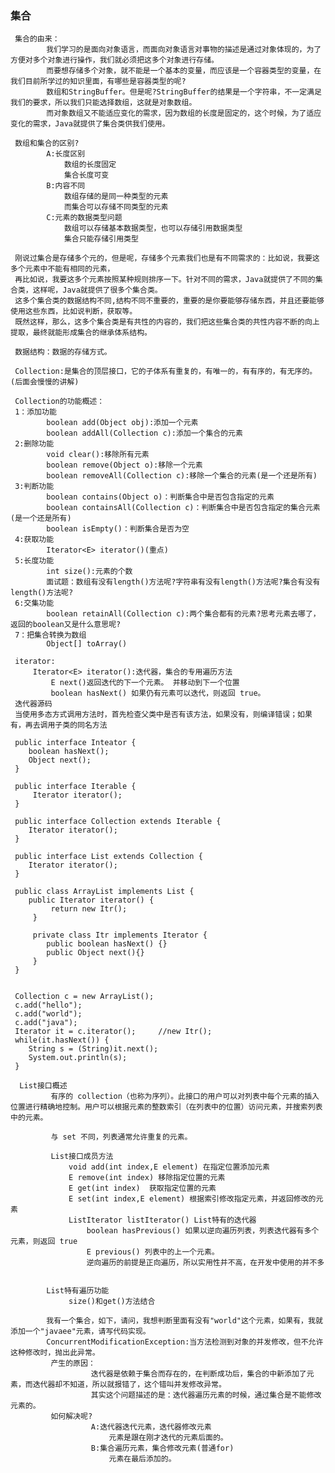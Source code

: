 ### 集合
     集合的由来：
     		我们学习的是面向对象语言，而面向对象语言对事物的描述是通过对象体现的，为了方便对多个对象进行操作，我们就必须把这多个对象进行存储。
     		而要想存储多个对象，就不能是一个基本的变量，而应该是一个容器类型的变量，在我们目前所学过的知识里面，有哪些是容器类型的呢?
     		数组和StringBuffer。但是呢?StringBuffer的结果是一个字符串，不一定满足我们的要求，所以我们只能选择数组，这就是对象数组。
     		而对象数组又不能适应变化的需求，因为数组的长度是固定的，这个时候，为了适应变化的需求，Java就提供了集合类供我们使用。
     
     数组和集合的区别?
     		A:长度区别
     			数组的长度固定
     			集合长度可变
     		B:内容不同
     			数组存储的是同一种类型的元素
     			而集合可以存储不同类型的元素
     		C:元素的数据类型问题	
     			数组可以存储基本数据类型，也可以存储引用数据类型
     			集合只能存储引用类型
     
     刚说过集合是存储多个元的，但是呢，存储多个元素我们也是有不同需求的：比如说，我要这多个元素中不能有相同的元素，
     再比如说，我要这多个元素按照某种规则排序一下。针对不同的需求，Java就提供了不同的集合类，这样呢，Java就提供了很多个集合类。
     这多个集合类的数据结构不同,结构不同不重要的，重要的是你要能够存储东西，并且还要能够使用这些东西，比如说判断，获取等。
     既然这样，那么，这多个集合类是有共性的内容的，我们把这些集合类的共性内容不断的向上提取，最终就能形成集合的继承体系结构。
     
     数据结构：数据的存储方式。
     
     Collection:是集合的顶层接口，它的子体系有重复的，有唯一的，有有序的，有无序的。(后面会慢慢的讲解)
     
     Collection的功能概述：
     1：添加功能
     		boolean add(Object obj):添加一个元素
     		boolean addAll(Collection c):添加一个集合的元素
     2:删除功能
     		void clear():移除所有元素
     		boolean remove(Object o):移除一个元素
     		boolean removeAll(Collection c):移除一个集合的元素(是一个还是所有)
     3:判断功能
     		boolean contains(Object o)：判断集合中是否包含指定的元素
     		boolean containsAll(Collection c)：判断集合中是否包含指定的集合元素(是一个还是所有)
     		boolean isEmpty()：判断集合是否为空
     4:获取功能
     		Iterator<E> iterator()(重点)
     5:长度功能
     		int size():元素的个数
     		面试题：数组有没有length()方法呢?字符串有没有length()方法呢?集合有没有length()方法呢?
     6:交集功能
     		boolean retainAll(Collection c):两个集合都有的元素?思考元素去哪了，返回的boolean又是什么意思呢?
     7：把集合转换为数组
     		Object[] toArray()
     		
     iterator:
         Iterator<E> iterator():迭代器，集合的专用遍历方法
             E next()返回迭代的下一个元素。 并移动到下一个位置
             boolean hasNext() 如果仍有元素可以迭代，则返回 true。
     迭代器源码
     当使用多态方式调用方法时，首先检查父类中是否有该方法，如果没有，则编译错误；如果有，再去调用子类的同名方法
     
     public interface Inteator {
     	boolean hasNext();
     	Object next(); 
     }
     
     public interface Iterable {
         Iterator iterator();
     }
     
     public interface Collection extends Iterable {
     	Iterator iterator();
     }
     
     public interface List extends Collection {
     	Iterator iterator();
     }
     
     public class ArrayList implements List {
     	public Iterator iterator() {
             return new Itr();
         }
         
         private class Itr implements Iterator {
         	public boolean hasNext() {}
     		public Object next(){} 
         }
     }
     
     
     Collection c = new ArrayList();
     c.add("hello");
     c.add("world");
     c.add("java");
     Iterator it = c.iterator();	 //new Itr();   
     while(it.hasNext()) {
     	String s = (String)it.next();
     	System.out.println(s);
     }
     
      List接口概述
             有序的 collection（也称为序列）。此接口的用户可以对列表中每个元素的插入位置进行精确地控制。用户可以根据元素的整数索引（在列表中的位置）访问元素，并搜索列表中的元素。
     
             与 set 不同，列表通常允许重复的元素。
     
             List接口成员方法
                 void add(int index,E element) 在指定位置添加元素
                 E remove(int index) 移除指定位置的元素
                 E get(int index)  获取指定位置的元素
                 E set(int index,E element) 根据索引修改指定元素，并返回修改的元素
                 ListIterator listIterator() List特有的迭代器
                     boolean hasPrevious() 如果以逆向遍历列表，列表迭代器有多个元素，则返回 true
                     E previous() 列表中的上一个元素。
                     逆向遍历的前提是正向遍历，所以实用性并不高，在开发中使用的并不多
     
     
            List特有遍历功能
                 size()和get()方法结合
      		
            我有一个集合，如下，请问，我想判断里面有没有"world"这个元素，如果有，我就添加一个"javaee"元素，请写代码实现。
            ConcurrentModificationException:当方法检测到对象的并发修改，但不允许这种修改时，抛出此异常。
             产生的原因：
                      迭代器是依赖于集合而存在的，在判断成功后，集合的中新添加了元素，而迭代器却不知道，所以就报错了，这个错叫并发修改异常。
                      其实这个问题描述的是：迭代器遍历元素的时候，通过集合是不能修改元素的。
             如何解决呢?
                      A:迭代器迭代元素，迭代器修改元素
                          元素是跟在刚才迭代的元素后面的。
                      B:集合遍历元素，集合修改元素(普通for)
                          元素在最后添加的。

        